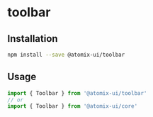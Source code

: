 # toolbar

## Installation

```bash
npm install --save @atomix-ui/toolbar
```

## Usage

```js
import { Toolbar } from '@atomix-ui/toolbar'
// or
import { Toolbar } from '@atomix-ui/core'
```
